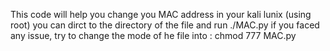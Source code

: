 This code will help you change you MAC address in your kali lunix (using root)
you can dirct to the directory of the file and run ./MAC.py
if you faced any issue, try to change the mode of he file into : chmod 777 MAC.py

